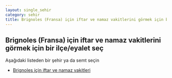 ```yaml
---
layout: single_sehir
category: sehir
title: Brignoles (Fransa) için iftar ve namaz vakitlerini görmek için bir ilçe/eyalet seç
---
```



## Brignoles (Fransa) için iftar ve namaz vakitlerini görmek için bir ilçe/eyalet seç

Aşağıdaki listeden bir şehir ya da semt seçin


* [Brignoles için iftar ve namaz vakitleri](/iftar.html?sehir=Brignoles&ulke=Fransa&state=Brignoles)
